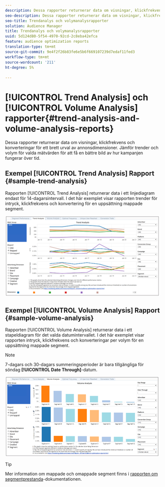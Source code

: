 ```yaml
---
description: Dessa rapporter returnerar data om visningar, klickfrekvens och konverteringar för ett brett urval av annonsdimensioner. Jämför trender och volym för valda mätvärden för att få en bättre bild av hur kampanjen fungerar över tid.
seo-description: Dessa rapporter returnerar data om visningar, klickfrekvens och konverteringar för ett brett urval av annonsdimensioner. Jämför trender och volym för valda mätvärden för att få en bättre bild av hur kampanjen fungerar över tid.
seo-title: Trendanalys och volymanalysrapporter
solution: Audience Manager
title: Trendanalys och volymanalysrapporter
uuid: 5d124d80-5f54-4970-92cd-2c8eba42efca
feature: audience optimization reports
translation-type: tm+mt
source-git-commit: 9e4f2f26b83fe6e5b6f669107239d7edaf11fed3
workflow-type: tm+mt
source-wordcount: '211'
ht-degree: 5%

---
```



# [!UICONTROL Trend Analysis] och  [!UICONTROL Volume Analysis] rapporter{#trend-analysis-and-volume-analysis-reports}

Dessa rapporter returnerar data om visningar, klickfrekvens och konverteringar för ett brett urval av annonsdimensioner. Jämför trender och volym för valda mätvärden för att få en bättre bild av hur kampanjen fungerar över tid.

## Exempel [!UICONTROL Trend Analysis] Rapport {#sample-trend-analysis}

Rapporten [!UICONTROL Trend Analysis] returnerar data i ett linjediagram endast för 14-dagarsintervall. I det här exemplet visar rapporten trender för intryck, klickfrekvens och konvertering för en uppsättning mappade segment.

![](assets/trend-analysis.png)

## Exempel [!UICONTROL Volume Analysis] Rapport {#sample-volume-analysis}

Rapporten [!UICONTROL Volume Analysis] returnerar data i ett stapeldiagram för det valda datumintervallet. I det här exemplet visar rapporten intryck, klickfrekvens och konverteringar per volym för en uppsättning mappade segment.

>[!NOTE]
>
>7-dagars och 30-dagars summeringsperioder är bara tillgängliga för söndag **[!UICONTROL Date Through]**-datum.

![](assets/volume-analysis.png)

>[!TIP]
>
>Mer information om mappade och omappade segment finns i [rapporten om segmentprestanda](../../../reporting/audience-optimization-reports/aor-advertisers/segment-performance.md)-dokumentationen.

